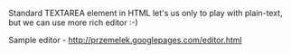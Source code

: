 Standard TEXTAREA element in HTML let's us only to play with plain-text, but we can use more rich editor :-)

Sample editor - http://przemelek.googlepages.com/editor.html